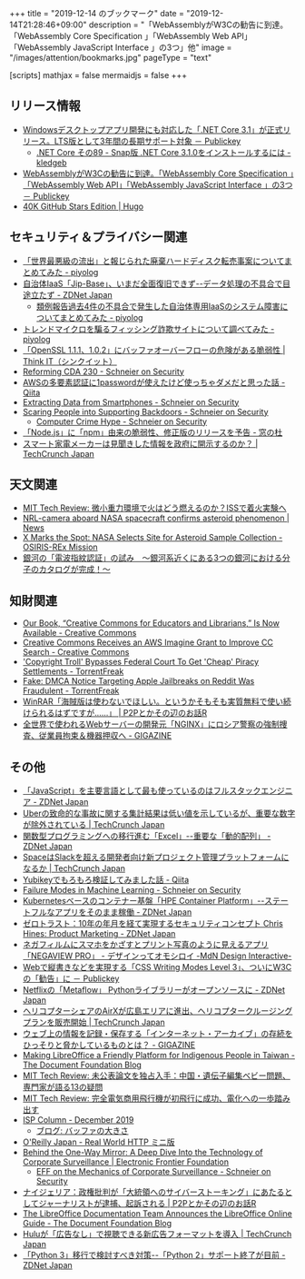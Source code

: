 +++
title = "2019-12-14 のブックマーク"
date =  "2019-12-14T21:28:46+09:00"
description = "「WebAssemblyがW3Cの勧告に到達。「WebAssembly Core Specification 」「WebAssembly Web API」「WebAssembly JavaScript Interface 」の3つ」他"
image = "/images/attention/bookmarks.jpg"
pageType = "text"

[scripts]
  mathjax = false
  mermaidjs = false
+++

## リリース情報

- [Windowsデスクトップアプリ開発にも対応した「.NET Core 3.1」が正式リリース。LTS版として3年間の長期サポート対象 － Publickey](https://www.publickey1.jp/blog/19/windowsnet_core_31lts3.html)
    - [.NET Core その89 - Snap版 .NET Core 3.1.0をインストールするには  - kledgeb](https://kledgeb.blogspot.com/2019/12/net-core-89-snap-net-core-310.html)
- [WebAssemblyがW3Cの勧告に到達。「WebAssembly Core Specification 」「WebAssembly Web API」「WebAssembly JavaScript Interface 」の3つ － Publickey](https://www.publickey1.jp/blog/19/webassemblyw3cwebassembly_core_specification_webassembly_web_apiwebassembly_javascript_interface_3.html)
- [40K GitHub Stars Edition | Hugo](https://gohugo.io/news/0.61.0-relnotes/)

## セキュリティ＆プライバシー関連

- [「世界最悪級の流出」と報じられた廃棄ハードディスク転売事案についてまとめてみた - piyolog](https://piyolog.hatenadiary.jp/entry/2019/12/07/091332)
- [自治体IaaS「Jip-Base」、いまだ全面復旧できず--データ処理の不具合で目途立たず - ZDNet Japan](https://japan.zdnet.com/article/35146596/)
    - [類例報告過去4件の不具合で発生した自治体専用IaaSのシステム障害についてまとめてみた - piyolog](https://piyolog.hatenadiary.jp/entry/2019/12/11/063826)
- [トレンドマイクロを騙るフィッシング詐欺サイトについて調べてみた - piyolog](https://piyolog.hatenadiary.jp/entry/2019/12/10/064915)
- [「OpenSSL 1.1.1、1.0.2」にバッファオーバーフローの危険がある脆弱性 | Think IT（シンクイット）](https://thinkit.co.jp/news/bn/17098)
- [Reforming CDA 230 - Schneier on Security](https://www.schneier.com/blog/archives/2019/12/reforming_cda_2.html)
- [AWSの多要素認証に1passwordが使えたけど使っちゃダメだと思った話 - Qiita](https://qiita.com/tsukamoto/items/c1699bd2dd215aec2efc)
- [Extracting Data from Smartphones - Schneier on Security](https://www.schneier.com/blog/archives/2019/12/extracting_data.html)
- [Scaring People into Supporting Backdoors - Schneier on Security](https://www.schneier.com/blog/archives/2019/12/scaring_people_.html)
    - [Computer Crime Hype - Schneier on Security](https://www.schneier.com/blog/archives/2005/12/computer_crime_1.html)
- [「Node.js」に「npm」由来の脆弱性、修正版のリリースを予告 - 窓の杜](https://forest.watch.impress.co.jp/docs/news/1224385.html)
- [スマート家電メーカーは見聞きした情報を政府に開示するのか？  |  TechCrunch Japan](https://techcrunch.com/2019/12/11/smart-home-tech-user-data-government/)

## 天文関連

- [MIT Tech Review: 微小重力環境で火はどう燃えるのか？ISSで着火実験へ](https://www.technologyreview.jp/s/175025/astronauts-will-soon-get-to-light-a-fire-onboard-the-iss/)
- [NRL-camera aboard NASA spacecraft confirms asteroid phenomenon | News](https://www.nrl.navy.mil/news/releases/nrl-camera-aboard-nasa-spacecraft-confirms-asteroid-phenomenon)
- [X Marks the Spot: NASA Selects Site for Asteroid Sample Collection - OSIRIS-REx Mission](https://www.asteroidmission.org/?latest-news=x-marks-the-spot-nasa-selects-site-for-asteroid-sample-collection)
- [銀河の「電波指紋認証」の試み　〜銀河系近くにある3つの銀河における分子のカタログが完成！〜](https://www.nro.nao.ac.jp/news/2019/1212-takano.html)

## 知財関連

- [Our Book, “Creative Commons for Educators and Librarians,” Is Now Available - Creative Commons](https://creativecommons.org/2019/12/06/cc-for-educators-and-librarians-is-available/)
- [Creative Commons Receives an AWS Imagine Grant to Improve CC Search - Creative Commons](https://creativecommons.org/2019/12/05/cc-receives-aws-grant-to-improve-cc-search/)
- ['Copyright Troll' Bypasses Federal Court To Get 'Cheap' Piracy Settlements - TorrentFreak](https://torrentfreak.com/copyright-troll-bypasses-federal-court-to-get-cheap-piracy-settlements-191213/)
- [Fake: DMCA Notice Targeting Apple Jailbreaks on Reddit Was Fraudulent - TorrentFreak](https://torrentfreak.com/fake-dmca-notice-targeting-apple-jailbreaks-on-reddit-was-fraudulent-191213/)
- [WinRAR「海賊版は使わないでほしい。というかそもそも実質無料で使い続けられるはずですが……」 | P2Pとかその辺のお話R](https://p2ptk.org/copyright/2895)
- [全世界で使われるWebサーバーの開発元「NGINX」にロシア警察の強制捜査、従業員拘束＆機器押収へ - GIGAZINE](https://gigazine.net/news/20191213-russian-police-raid-nginx/)

## その他

- [「JavaScript」を主要言語として最も使っているのはフルスタックエンジニア - ZDNet Japan](https://japan.zdnet.com/article/35146515/)
- [Uberの致命的な事故に関する集計結果は低い値を示しているが、重要な数字が除外されている  |  TechCrunch Japan](https://techcrunch.com/2019/12/05/ubers-fatal-accident-tally-shows-low-rates-but-excludes-key-numbers/)
- [関数型プログラミングへの移行進む「Excel」--重要な「動的配列」 - ZDNet Japan](https://japan.zdnet.com/article/35146516/)
- [SpaceはSlackを超える開発者向け新プロジェクト管理プラットフォームになるか  |  TechCrunch Japan](https://techcrunch.com/2019/12/06/move-over-slack-space-is-a-new-project-management-platform-for-developers/)
- [Yubikeyでもろもろ検証してみました話  - Qiita](https://qiita.com/aakimi/items/734978e9e085d288f1d4)
- [Failure Modes in Machine Learning - Schneier on Security](https://www.schneier.com/blog/archives/2019/12/failure_modes_i.html)
- [Kubernetesベースのコンテナー基盤「HPE Container Platform」--ステートフルなアプリをそのまま稼働 - ZDNet Japan](https://japan.zdnet.com/article/35146585/)
- [ゼロトラスト：10年の年月を経て実現するセキュリティコンセプト Chris Hines: Product Marketing - ZDNet Japan](https://japan.zdnet.com/extra/zscaler_201911/35145789/)
- [ネガフィルムにスマホをかざすとプリント写真のように見えるアプリ「NEGAVIEW PRO」 - デザインってオモシロイ -MdN Design Interactive-](https://www.mdn.co.jp/di/newstopics/69559/)
- [Webで縦書きなどを実現する「CSS Writing Modes Level 3」、ついにW3Cの「勧告」に － Publickey](https://www.publickey1.jp/blog/19/webcss_writing_modes_level_3w3c.html)
- [Netflixの「Metaflow」 Pythonライブラリーがオープンソースに - ZDNet Japan](https://japan.zdnet.com/article/35146712/)
- [ヘリコプターシェアのAirXが広島エリアに進出、ヘリコプタークルージングプランを販売開始  |  TechCrunch Japan](https://jp.techcrunch.com/2019/12/12/airx-helicopter-cruising-in-hiroshima/)
- [ウェブ上の情報を記録・保存する「インターネット・アーカイブ」の存続をひっそりと脅かしているものとは？ - GIGAZINE](https://gigazine.net/news/20191212-thread-internet-archives-silent-killer/)
- [Making LibreOffice a Friendly Platform for Indigenous People in Taiwan - The Document Foundation Blog](https://blog.documentfoundation.org/blog/2019/12/10/making-libreoffice-a-friendly-platform-for-indigenous-people-in-taiwan/)
- [MIT Tech Review: 未公表論文を独占入手：中国・遺伝子編集ベビー問題、専門家が語る13の疑問](https://www.technologyreview.jp/s/174838/chinas-crispr-babies-read-exclusive-excerpts-from-the-unseen-original-research/)
- [MIT Tech Review: 完全電気商用飛行機が初飛行に成功、電化への一歩踏み出す](https://www.technologyreview.jp/nl/a-fully-electric-aircraft-has-just-made-its-first-commercial-flight/)
- [ISP Column - December 2019](https://www.potaroo.net/ispcol/2019-12/buffer.html)
    - [ブログ: バッファの大きさ](https://okuranagaimo.blogspot.com/2019/12/blog-post_12.html)
- [O'Reilly Japan - Real World HTTP ミニ版](https://www.oreilly.co.jp/books/9784873118789/)
- [Behind the One-Way Mirror: A Deep Dive Into the Technology of Corporate Surveillance | Electronic Frontier Foundation](https://www.eff.org/wp/behind-the-one-way-mirror)
    - [EFF on the Mechanics of Corporate Surveillance - Schneier on Security](https://www.schneier.com/blog/archives/2019/12/eff_on_the_mech.html)
- [ナイジェリア：政権批判が「大統領へのサイバーストーキング」にあたるとしてジャーナリストが逮捕、起訴される | P2Pとかその辺のお話R](https://p2ptk.org/freedom-of-speech/2892)
- [The LibreOffice Documentation Team Announces the LibreOffice Online Guide - The Document Foundation Blog](https://blog.documentfoundation.org/blog/2019/12/13/the-libreoffice-documentation-team-announces-the-libreoffice-online-guide/)
- [Huluが「広告なし」で視聴できる新広告フォーマットを導入  |  TechCrunch Japan](https://techcrunch.com/2019/12/12/hulu-launches-its-viewer-friendly-binge-watch-ads/)
- [「Python 3」移行で検討すべき対策--「Python 2」サポート終了が目前 - ZDNet Japan](https://japan.zdnet.com/article/35146863/)
